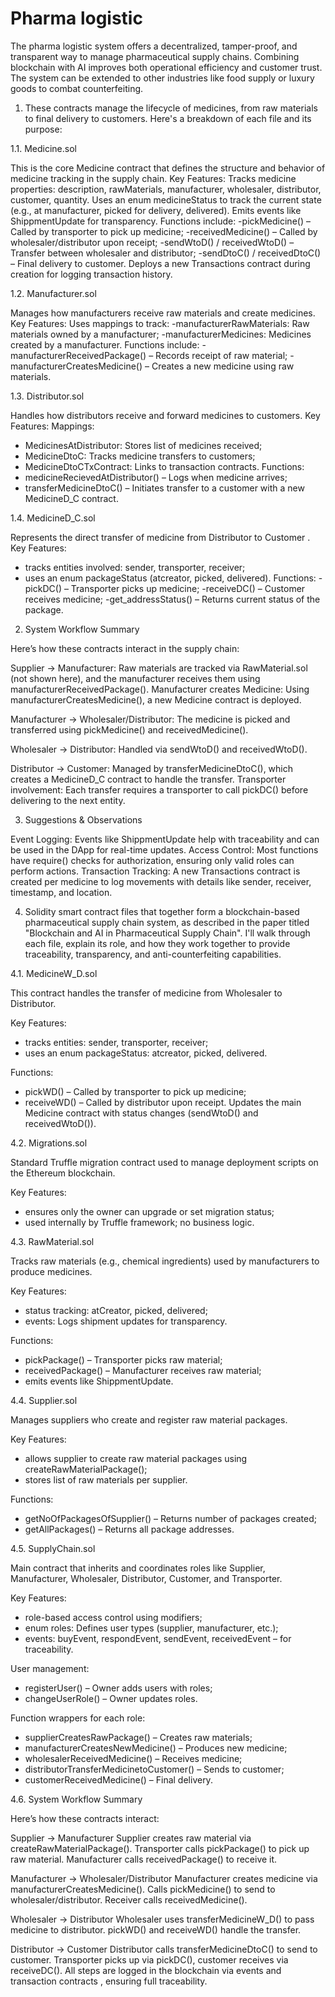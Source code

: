 # Pharma logistic
The pharma logistic system offers a decentralized, tamper-proof, and transparent way to manage pharmaceutical supply chains. Combining blockchain with AI improves both operational efficiency and customer trust. The system can be extended to other industries like food supply or luxury goods to combat counterfeiting.

1. These contracts manage the lifecycle of medicines, from raw materials to final delivery to customers. Here's a breakdown of each file and its purpose:

1.1.  Medicine.sol 

This is the core Medicine contract that defines the structure and behavior of medicine tracking in the supply chain. 
Key Features:  Tracks medicine properties: description, rawMaterials, manufacturer, wholesaler, distributor, customer, quantity. Uses an enum medicineStatus to track the current state (e.g., at manufacturer, picked for delivery, delivered). Emits events like ShippmentUpdate for transparency.
Functions include:
-pickMedicine() – Called by transporter to pick up medicine;
-receivedMedicine() – Called by wholesaler/distributor upon receipt;
-sendWtoD() / receivedWtoD() – Transfer between wholesaler and distributor;
-sendDtoC() / receivedDtoC() – Final delivery to customer.
Deploys a new Transactions contract during creation for logging transaction history.

1.2. Manufacturer.sol 

Manages how manufacturers receive raw materials and create medicines.
Key Features: Uses mappings to track:
-manufacturerRawMaterials: Raw materials owned by a manufacturer;
-manufacturerMedicines: Medicines created by a manufacturer.
Functions include:
-manufacturerReceivedPackage() – Records receipt of raw material;
-manufacturerCreatesMedicine() – Creates a new medicine using raw materials.

1.3. Distributor.sol 

Handles how distributors receive and forward medicines to customers.
Key Features: Mappings:
- MedicinesAtDistributor: Stores list of medicines received;
- MedicineDtoC: Tracks medicine transfers to customers;
- MedicineDtoCTxContract: Links to transaction contracts.
Functions:
- medicineRecievedAtDistributor() – Logs when medicine arrives;
- transferMedicineDtoC() – Initiates transfer to a customer with a new MedicineD_C contract.

1.4. MedicineD_C.sol

Represents the direct transfer of medicine from Distributor to Customer .
Key Features:
- tracks entities involved: sender, transporter, receiver;
- uses an enum packageStatus (atcreator, picked, delivered).
Functions:
-pickDC() – Transporter picks up medicine;
-receiveDC() – Customer receives medicine;
-get_addressStatus() – Returns current status of the package.

2. System Workflow Summary

Here’s how these contracts interact in the supply chain:

Supplier → Manufacturer: Raw materials are tracked via RawMaterial.sol (not shown here), and the manufacturer receives them using manufacturerReceivedPackage().
Manufacturer creates Medicine: Using manufacturerCreatesMedicine(), a new Medicine contract is deployed.

Manufacturer → Wholesaler/Distributor: The medicine is picked and transferred using pickMedicine() and receivedMedicine().

Wholesaler → Distributor: Handled via sendWtoD() and receivedWtoD().

Distributor → Customer: Managed by transferMedicineDtoC(), which creates a MedicineD_C contract to handle the transfer.
Transporter involvement: Each transfer requires a transporter to call pickDC() before delivering to the next entity.

3. Suggestions & Observations

Event Logging: Events like ShippmentUpdate help with traceability and can be used in the DApp for real-time updates.
Access Control: Most functions have require() checks for authorization, ensuring only valid roles can perform actions.
Transaction Tracking: A new Transactions contract is created per medicine to log movements with details like sender, receiver, timestamp, and location.

4. Solidity smart contract files that together form a blockchain-based pharmaceutical supply chain system, as described in the paper titled "Blockchain and AI in Pharmaceutical Supply Chain". I'll walk through each file, explain its role, and how they work together to provide traceability, transparency, and anti-counterfeiting capabilities.

4.1. MedicineW_D.sol

This contract handles the transfer of medicine from Wholesaler to Distributor.

Key Features:
- tracks entities: sender, transporter, receiver;
- uses an enum packageStatus: atcreator, picked, delivered.

Functions:
- pickWD() – Called by transporter to pick up medicine;
- receiveWD() – Called by distributor upon receipt.
Updates the main Medicine contract with status changes (sendWtoD() and receivedWtoD()).

4.2. Migrations.sol

Standard Truffle migration contract used to manage deployment scripts on the Ethereum blockchain.

Key Features:
- ensures only the owner can upgrade or set migration status;
- used internally by Truffle framework; no business logic.

4.3. RawMaterial.sol

Tracks raw materials (e.g., chemical ingredients) used by manufacturers to produce medicines.

Key Features:
- status tracking: atCreator, picked, delivered;
- events: Logs shipment updates for transparency.

Functions:
- pickPackage() – Transporter picks raw material;
- receivedPackage() – Manufacturer receives raw material;
- emits events like ShippmentUpdate.

4.4. Supplier.sol

Manages suppliers who create and register raw material packages.

Key Features:
- allows supplier to create raw material packages using createRawMaterialPackage();
- stores list of raw materials per supplier.

Functions:
- getNoOfPackagesOfSupplier() – Returns number of packages created;
- getAllPackages() – Returns all package addresses.

4.5. SupplyChain.sol

Main contract that inherits and coordinates roles like Supplier, Manufacturer, Wholesaler, Distributor, Customer, and Transporter.

Key Features:
- role-based access control using modifiers;
- enum roles: Defines user types (supplier, manufacturer, etc.);
- events: buyEvent, respondEvent, sendEvent, receivedEvent – for traceability.

User management:
- registerUser() – Owner adds users with roles;
- changeUserRole() – Owner updates roles.

Function wrappers for each role:
- supplierCreatesRawPackage() – Creates raw materials;
- manufacturerCreatesNewMedicine() – Produces new medicine;
- wholesalerReceivedMedicine() – Receives medicine;
- distributorTransferMedicinetoCustomer() – Sends to customer;
- customerReceivedMedicine() – Final delivery.

4.6. System Workflow Summary

Here’s how these contracts interact:

Supplier → Manufacturer
Supplier creates raw material via createRawMaterialPackage().
Transporter calls pickPackage() to pick up raw material.
Manufacturer calls receivedPackage() to receive it.

Manufacturer → Wholesaler/Distributor
Manufacturer creates medicine via manufacturerCreatesMedicine().
Calls pickMedicine() to send to wholesaler/distributor.
Receiver calls receivedMedicine().

Wholesaler → Distributor
Wholesaler uses transferMedicineW_D() to pass medicine to distributor.
pickWD() and receiveWD() handle the transfer.

Distributor → Customer
Distributor calls transferMedicineDtoC() to send to customer.
Transporter picks up via pickDC(), customer receives via receiveDC().
All steps are logged in the blockchain via events and transaction contracts , ensuring full traceability.
